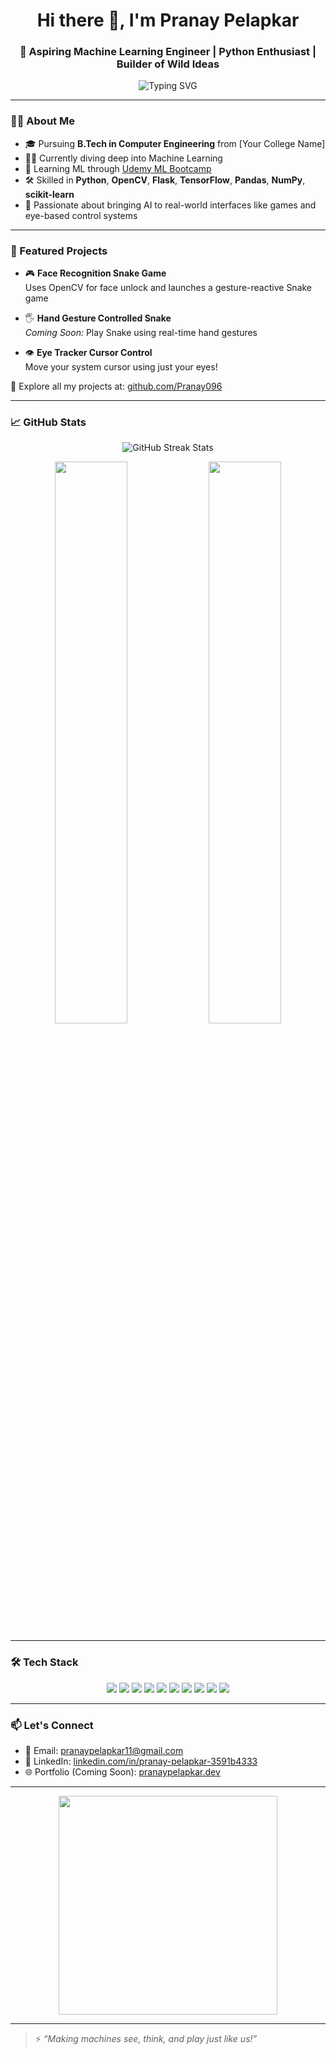 <h1 align="center">Hi there 👋, I'm Pranay Pelapkar</h1>
<h3 align="center">🚀 Aspiring Machine Learning Engineer | Python Enthusiast | Builder of Wild Ideas</h3>

<p align="center">
  <img src="[https://readme-typing-svg.demolab.com?font=Fira+Code&size=22&pause=1000&color=00F7FF&center=true&vCenter=true&width=450&lines=I+build+smart+stuff+with+Python;Face+%2B+Gesture+controlled+games;Eye+tracking+%7C+Hand+Tracking+projects;ML+%7C+AI+%7C+Automation](https://readme-typing-svg.herokuapp.com?font=Fira+Code&size=22&pause=1000&center=true&vCenter=true&width=500&lines=Face+Unlock;Eye+Tracking;Hand+Gesture+Control;Mood-Based+Music+Suggester;Machine+Learning+Projects;Data+Visualization;Model+Training+%26+Evaluation" alt="Typing SVG" />
</p>

---

### 🧑‍💻 About Me

- 🎓 Pursuing **B.Tech in Computer Engineering** from [Your College Name]
- 👨‍💻 Currently diving deep into Machine Learning
- 🧠 Learning ML through [Udemy ML Bootcamp](https://www.udemy.com/course/machinelearning/)
- 🛠️ Skilled in **Python**, **OpenCV**, **Flask**, **TensorFlow**, **Pandas**, **NumPy**, **scikit-learn**
- 🧪 Passionate about bringing AI to real-world interfaces like games and eye-based control systems

---

### 🧩 Featured Projects

- 🎮 **Face Recognition Snake Game**  
  Uses OpenCV for face unlock and launches a gesture-reactive Snake game

- 🖐️ **Hand Gesture Controlled Snake**  
  *Coming Soon:* Play Snake using real-time hand gestures

- 👁️ **Eye Tracker Cursor Control**  
  Move your system cursor using just your eyes!

🔗 Explore all my projects at: [github.com/Pranay096](https://github.com/Pranay096)

---

### 📈 GitHub Stats

<p align="center">
  <img src="https://github-readme-streak-stats.herokuapp.com/?user=Pranay096&theme=algolia" alt="GitHub Streak Stats" />
</p>

<p align="center">
  <img src="https://github-readme-stats.vercel.app/api?username=Pranay096&show_icons=true&theme=algolia" width="48%" />
  <img src="https://github-readme-stats.vercel.app/api/top-langs/?username=Pranay096&layout=compact&theme=algolia&langs_count=6&hide=html,css" width="48%" />
</p>

---

### 🛠️ Tech Stack

<p align="center">
  <img src="https://img.shields.io/badge/Python-3670A0?style=for-the-badge&logo=python&logoColor=white"/>
  <img src="https://img.shields.io/badge/OpenCV-27338e?style=for-the-badge&logo=opencv&logoColor=white"/>
  <img src="https://img.shields.io/badge/Flask-000000?style=for-the-badge&logo=flask&logoColor=white"/>
  <img src="https://img.shields.io/badge/TensorFlow-FF6F00?style=for-the-badge&logo=tensorflow&logoColor=white"/>
  <img src="https://img.shields.io/badge/scikit--learn-F7931E?style=for-the-badge&logo=scikit-learn&logoColor=white"/>
  <img src="https://img.shields.io/badge/Pandas-150458?style=for-the-badge&logo=pandas&logoColor=white"/>
  <img src="https://img.shields.io/badge/NumPy-013243?style=for-the-badge&logo=numpy&logoColor=white"/>
  <img src="https://img.shields.io/badge/MySQL-005C84?style=for-the-badge&logo=mysql&logoColor=white"/>
  <img src="https://img.shields.io/badge/PostgreSQL-336791?style=for-the-badge&logo=postgresql&logoColor=white"/>
  <img src="https://img.shields.io/badge/MongoDB-4EA94B?style=for-the-badge&logo=mongodb&logoColor=white"/>
</p>

---

### 📫 Let's Connect

- 📧 Email: pranaypelapkar11@gmail.com  
- 💼 LinkedIn: [linkedin.com/in/pranay-pelapkar-3591b4333](https://linkedin.com/in/pranay-pelapkar-3591b4333)  
- 🌐 Portfolio (Coming Soon): [pranaypelapkar.dev](https://pranaypelapkar.dev)

---

<p align="center">
  <img src="https://media.giphy.com/media/qgQUggAC3Pfv687qPC/giphy.gif" width="350"/>
</p>

---

> ⚡ *“Making machines see, think, and play just like us!”*
